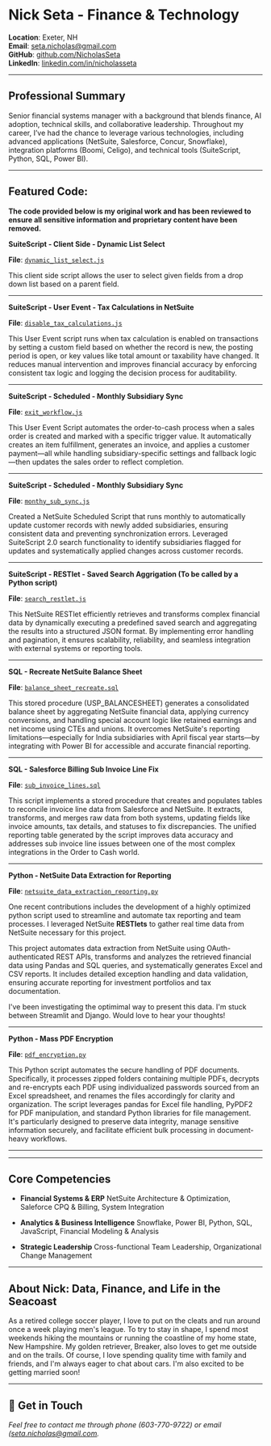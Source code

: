
# Nick Seta - Finance & Technology

**Location**: Exeter, NH  
**Email**: [seta.nicholas@gmail.com](mailto:seta.nicholas@gmail.com)  
**GitHub**: [github.com/NicholasSeta](https://github.com/setanicholas)  
**LinkedIn**: [linkedin.com/in/nicholasseta](https://www.linkedin.com/in/nicholasseta)



---

## Professional Summary

Senior financial systems manager with a background that blends finance, AI adoption, technical skills, and collaborative leadership. Throughout my career, I’ve had the chance to leverage various technologies, including advanced applications (NetSuite, Salesforce, Concur, Snowflake), integration platforms (Boomi, Celigo), and technical tools (SuiteScript, Python, SQL, Power BI). 

---

## Featured Code: 


**The code provided below is my original work and has been reviewed to ensure all sensitive information and proprietary content have been removed.**


**SuiteScript - Client Side - Dynamic List Select**

**File**: [`dynamic_list_select.js`](https://github.com/setanicholas/portfolio/blob/main/assets/suitescript/dynamic_list_select.js)

This client side script allows the user to select given fields from a drop down list based on a parent field.

---

**SuiteScript - User Event - Tax Calculations in NetSuite**

**File**: [`disable_tax_calculations.js`](https://github.com/setanicholas/portfolio/blob/main/assets/suitescript/disable_tax_calculations.js)

This User Event script runs when tax calculation is enabled on transactions by setting a custom field based on whether the record is new, the posting period is open, or key values like total amount or taxability have changed. It reduces manual intervention and improves financial accuracy by enforcing consistent tax logic and logging the decision process for auditability.

---

**SuiteScript - Scheduled - Monthly Subsidiary Sync**

**File**: [`exit_workflow.js`](https://github.com/setanicholas/portfolio/blob/main/assets/suitescript/exit_workflow.js)

This User Event Script automates the order-to-cash process when a sales order is created and marked with a specific trigger value. It automatically creates an item fulfillment, generates an invoice, and applies a customer payment—all while handling subsidiary-specific settings and fallback logic—then updates the sales order to reflect completion.

---

**SuiteScript - Scheduled - Monthly Subsidiary Sync**

**File**: [`monthy_sub_sync.js`](https://github.com/setanicholas/portfolio/blob/main/assets/suitescript/monthy_sub_sync.js)

Created a NetSuite Scheduled Script that runs monthly to automatically update customer records with newly added subsidiaries, ensuring consistent data and preventing synchronization errors. Leveraged SuiteScript 2.0 search functionality to identify subsidiaries flagged for updates and systematically applied changes across customer records. 

---

**SuiteScript - RESTlet - Saved Search Aggrigation (To be called by a Python script)**

**File**: [`search_restlet.js`](https://github.com/setanicholas/portfolio/blob/main/assets/suitescript/search_restlet.js)

This NetSuite RESTlet efficiently retrieves and transforms complex financial data by dynamically executing a predefined saved search and aggregating the results into a structured JSON format. By implementing error handling and pagination, it ensures scalability, reliability, and seamless integration with external systems or reporting tools.

---

**SQL - Recreate NetSuite Balance Sheet** 

**File**: [`balance_sheet_recreate.sql`](https://github.com/setanicholas/portfolio/blob/main/assets/sql/balance_sheet.sql)

This stored procedure (USP_BALANCESHEET) generates a consolidated balance sheet by aggregating NetSuite financial data, applying currency conversions, and handling special account logic like retained earnings and net income using CTEs and unions. It overcomes NetSuite's reporting limitations—especially for India subsidiaries with April fiscal year starts—by integrating with Power BI for accessible and accurate financial reporting.

---
**SQL - Salesforce Billing Sub Invoice Line Fix** 

**File**: [`sub_invoice_lines.sql`](https://github.com/setanicholas/portfolio/blob/main/assets/sql/sub_invoice_lines.sql)

This script implements a stored procedure that creates and populates tables to reconcile invoice line data from Salesforce and NetSuite. It extracts, transforms, and merges raw data from both systems, updating fields like invoice amounts, tax details, and statuses to fix discrepancies. The unified reporting table generated by the script improves data accuracy and addresses sub invoice line issues between one of the most complex integrations in the Order to Cash world.

---

**Python - NetSuite Data Extraction for Reporting**

**File**: [`netsuite_data_extraction_reporting.py`](https://github.com/setanicholas/portfolio/blob/main/assets/python/netsuite_data_extraction_reporting.py)

One recent contributions includes the development of a highly optimized python script used to streamline and automate tax reporting and team processes. I leveraged NetSuite **RESTlets** to gather real time data from NetSuite necessary for this project. 

This project automates data extraction from NetSuite using OAuth-authenticated REST APIs, transforms and analyzes the retrieved financial data using Pandas and SQL queries, and systematically generates Excel and CSV reports. It includes detailed exception handling and data validation, ensuring accurate reporting for investment portfolios and tax documentation.

I've been investigating the optimimal way to present this data. I'm stuck between Streamlit and Django. Would love to hear your thoughts! 

---

**Python - Mass PDF Encryption**

**File**: [`pdf_encryption.py`](https://github.com/setanicholas/portfolio/blob/main/assets/python/encryption.py)

This Python script automates the secure handling of PDF documents. Specifically, it processes zipped folders containing multiple PDFs, decrypts and re-encrypts each PDF using individualized passwords sourced from an Excel spreadsheet, and renames the files accordingly for clarity and organization. The script leverages pandas for Excel file handling, PyPDF2 for PDF manipulation, and standard Python libraries for file management. It's particularly designed to preserve data integrity, manage sensitive information securely, and facilitate efficient bulk processing in document-heavy workflows.

---
---

## Core Competencies

- **Financial Systems & ERP**
  NetSuite Architecture & Optimization, Saleforce CPQ & Billing, System Integration

- **Analytics & Business Intelligence**
  Snowflake, Power BI, Python, SQL, JavaScript, Financial Modeling & Analysis

- **Strategic Leadership**
  Cross-functional Team Leadership, Organizational Change Management

---


## About Nick: Data, Finance, and Life in the Seacoast

As a retired college soccer player, I love to put on the cleats and run around once a week playing men's league. To try to stay in shape, I spend most weekends hiking the mountains or running the coastline of my home state, New Hampshire. My golden retriever, Breaker, also loves to get me outside and on the trails. Of course, I love spending quality time with family and friends, and I'm always eager to chat about cars. I'm also excited to be getting married soon!

---

## 🤙 Get in Touch

*Feel free to contact me through phone (603-770-9722) or email ([seta.nicholas@gmail.com](mailto:seta.nicholas@gmail.com).*
